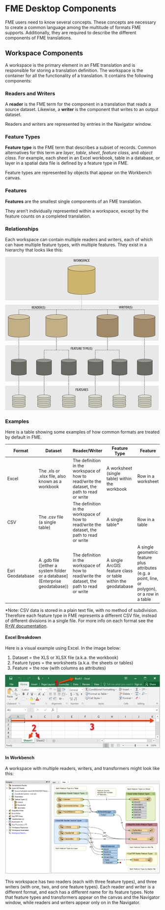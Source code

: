 # FME Desktop Components

FME users need to know several concepts. These concepts are necessary to create a common language among the multitude of formats FME supports. Additionally, they are required to describe the different components of FME translations.

## Workspace Components

A workspace is the primary element in an FME translation and is responsible for storing a translation definition. The workspace is the container for all the functionality of a translation. It contains the following components:

### Readers and Writers

A **reader** is the FME term for the component in a translation that reads a source dataset. Likewise, a **writer** is the component that writes to an output dataset.

Readers and writers are represented by entries in the Navigator window.

### Feature Types

**Feature type** is the FME term that describes a subset of records. Common alternatives for this term are *layer*, *table*, *sheet*, *feature class*, and *object class*. For example, each sheet in an Excel workbook, table in a database, or layer in a spatial data file is defined by a feature type in FME.

Feature types are represented by objects that appear on the Workbench canvas.

### Features

**Features** are the smallest single components of an FME translation.

They aren’t individually represented within a workspace, except by the feature counts on a completed translation.

### Relationships

Each workspace can contain multiple readers and writers, each of which can have multiple feature types, with multiple features. They exist in a hierarchy that looks like this:

![](./Images/Img3.001.TranslationComponentsSmall.png) <!-- redo with final workspace -->

### Examples

Here is a table showing some examples of how common formats are treated by default in FME.

|Format|Dataset|Reader/Writer|Feature Type|Feature|
|-|-|-|-|-|
|Excel|The .xls or .xlsx file, also known as a workbook|The definition in the workspace of how to read/write the dataset, the path to read or write|A worksheet (single table) within the workbook|Row in a worksheet|
|CSV|The .csv file (a single table)|The definition in the workspace of how to read/write the dataset, the path to read or write|A single table*|Row in a table|
|Esri Geodatabase|A .gdb file ([either a system folder or a database](Enterprise geodatabase))|The definition in the workspace of how to read/write the dataset, the path to read or write|A single ArcGIS feature class or table within the geodatabase|A single geometric feature plus attributes (e.g. a point, line, or polygon), or a row in a table|
*Note: CSV data is stored in a plain text file, with no method of subdivision. Therefore each feature type in FME represents a different CSV file, instead of different divisions in a single file. For more info on each format see the [R+W documentation](https://docs.safe.com/fme/html/FME_Desktop_Documentation/FME_ReadersWriters/Home.htm).

#### Excel Breakdown

Here is a visual example using Excel. In the image below:

1. Dataset = the XLS or XLSX file (a.k.a. the workbook)
2. Feature types = the worksheets (a.k.a. the sheets or tables)
3. Feature = the row (with columns as attributes)

![](./Images/excel-components.png)

#### In Workbench

A workspace with multiple readers, writers, and transformers might look like this:

![](./Images/Img3.001b.DemoWorkspaceLarge.png)

This workspace has two readers (each with three feature types), and three writers (with one, two, and one feature types). Each reader and writer is a different format, and each has a different name for its feature types. Note that feature types and transformers appear on the canvas and the Navigator window, while readers and writers appear only on in the Navigator.
